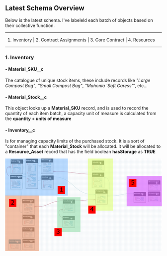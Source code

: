 ## Latest Schema Overview
Below is the latest schema. I've labeleld each batch of objects based on their collective function.

---
1. Inventory | 2. Contract Assignments | 3. Core Contract | 4. Resources
---

  ### 1. Inventory
  #### - Material_SKU__c
  The catalogue of unique stock items, these include records like *"Large Compost Bag"*, *"Small Compost Bag"*, *"Mahonia 'Soft Caress'"*, etc...
  #### - Material_Stock__c 
  This object looks up a **Material_SKU** record, and is used to record the quantity of each item batch, a capacity unit of measure is calculated from the **quantity + units of measure**
  #### - Inventory__c 
  Is for managing capacity limits of the purchased stock. It is a sort of "container" that each **Material_Stock** will be allocated.
                    it will be allocated to a **Resource_Asset** record that has the field boolean **hasStorage** as **TRUE**

![Latest Schema](https://github.com/Rwb3n/SF-Boxfresh-app/blob/main/img/19-3-25-latest.png)
